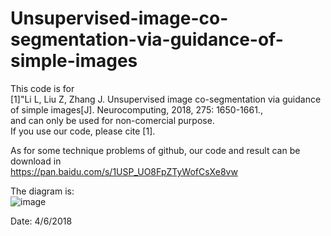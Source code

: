 # Unsupervised-image-co-segmentation-via-guidance-of-simple-images
This code is for   
[1]"Li L, Liu Z, Zhang J. Unsupervised image co-segmentation via guidance of simple images[J]. Neurocomputing, 2018, 275: 1650-1661.,  
and can only be used for non-comercial purpose.   
If you use our code, please cite [1].

As for some technique problems of github, our code and result can be download in   
https://pan.baidu.com/s/1USP_UO8FpZTyWofCsXe8vw

The diagram is:  
 ![image](https://github.com/ivpshu/Unsupervised-image-co-segmentation-via-guidance-of-simple-images.git/Unsupervised-image-co-segmentation-via-guidance-of-simple-images/Lina_flowchart.png)

Date: 4/6/2018
